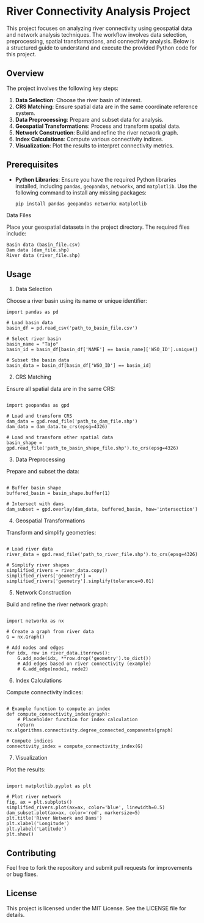 # River Connectivity Analysis Project

This project focuses on analyzing river connectivity using geospatial data and network analysis techniques. The workflow involves data selection, preprocessing, spatial transformations, and connectivity analysis. Below is a structured guide to understand and execute the provided Python code for this project.

## Overview

The project involves the following key steps:

1. **Data Selection**: Choose the river basin of interest.
2. **CRS Matching**: Ensure spatial data are in the same coordinate reference system.
3. **Data Preprocessing**: Prepare and subset data for analysis.
4. **Geospatial Transformations**: Process and transform spatial data.
5. **Network Construction**: Build and refine the river network graph.
6. **Index Calculations**: Compute various connectivity indices.
7. **Visualization**: Plot the results to interpret connectivity metrics.

## Prerequisites

- **Python Libraries**: Ensure you have the required Python libraries installed, including `pandas`, `geopandas`, `networkx`, and `matplotlib`. Use the following command to install any missing packages:

  ```bash
  pip install pandas geopandas networkx matplotlib
Data Files

Place your geospatial datasets in the project directory. The required files include:

    Basin data (basin_file.csv)
    Dam data (dam_file.shp)
    River data (river_file.shp)

## Usage
1. Data Selection

Choose a river basin using its name or unique identifier:

```
import pandas as pd

# Load basin data
basin_df = pd.read_csv('path_to_basin_file.csv')

# Select river basin
basin_name = "Tajo"
basin_id = basin_df[basin_df['NAME'] == basin_name]['WSO_ID'].unique()

# Subset the basin data
basin_data = basin_df[basin_df['WSO_ID'] == basin_id]

```

2. CRS Matching

Ensure all spatial data are in the same CRS:

```

import geopandas as gpd

# Load and transform CRS
dam_data = gpd.read_file('path_to_dam_file.shp')
dam_data = dam_data.to_crs(epsg=4326)

# Load and transform other spatial data
basin_shape = gpd.read_file('path_to_basin_shape_file.shp').to_crs(epsg=4326)

```

3. Data Preprocessing

Prepare and subset the data:

```

# Buffer basin shape
buffered_basin = basin_shape.buffer(1)

# Intersect with dams
dam_subset = gpd.overlay(dam_data, buffered_basin, how='intersection')

```

4. Geospatial Transformations

Transform and simplify geometries:

```

# Load river data
river_data = gpd.read_file('path_to_river_file.shp').to_crs(epsg=4326)

# Simplify river shapes
simplified_rivers = river_data.copy()
simplified_rivers['geometry'] = simplified_rivers['geometry'].simplify(tolerance=0.01)

```

5. Network Construction

Build and refine the river network graph:

```

import networkx as nx

# Create a graph from river data
G = nx.Graph()

# Add nodes and edges
for idx, row in river_data.iterrows():
    G.add_node(idx, **row.drop('geometry').to_dict())
    # Add edges based on river connectivity (example)
    # G.add_edge(node1, node2)

```
6. Index Calculations

Compute connectivity indices:

```

# Example function to compute an index
def compute_connectivity_index(graph):
    # Placeholder function for index calculation
    return nx.algorithms.connectivity.degree_connected_components(graph)

# Compute indices
connectivity_index = compute_connectivity_index(G)

```

7. Visualization

Plot the results:

```

import matplotlib.pyplot as plt

# Plot river network
fig, ax = plt.subplots()
simplified_rivers.plot(ax=ax, color='blue', linewidth=0.5)
dam_subset.plot(ax=ax, color='red', markersize=5)
plt.title('River Network and Dams')
plt.xlabel('Longitude')
plt.ylabel('Latitude')
plt.show()
```

## Contributing

Feel free to fork the repository and submit pull requests for improvements or bug fixes.
##  License

This project is licensed under the MIT License. See the LICENSE file for details.
